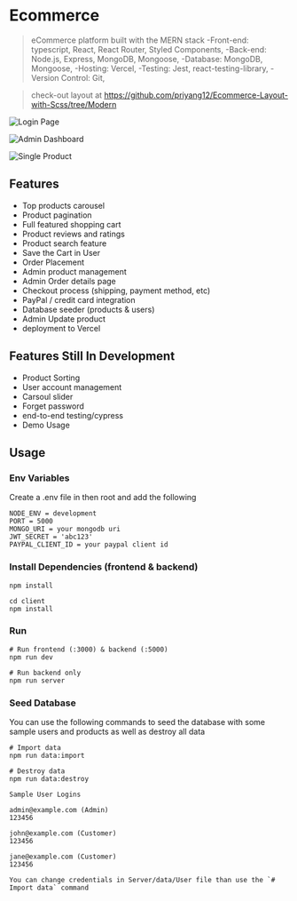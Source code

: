# Ecommerce

> eCommerce platform built with the MERN stack
> -Front-end: typescript, React, React Router, Styled Components,
> -Back-end: Node.js, Express, MongoDB, Mongoose,
> -Database: MongoDB, Mongoose,
> -Hosting: Vercel,
> -Testing: Jest, react-testing-library,
> -Version Control: Git,

> check-out layout at https://github.com/priyang12/Ecommerce-Layout-with-Scss/tree/Modern

![Login Page](https://github.com/priyang12/Ecommerce-typescript/blob/master/ScreenShots/Screenshot%202022-01-06%20at%207.44.18%20PM.png)

![Admin Dashboard](https://github.com/priyang12/Ecommerce-typescript/blob/master/ScreenShots/Screenshot%202022-01-06%20at%207.45.01%20PM.png)

![Single Product](https://github.com/priyang12/Ecommerce-typescript/blob/master/ScreenShots/Screenshot%202022-01-06%20at%207.48.00%20PM.png)

## Features

- Top products carousel
- Product pagination
- Full featured shopping cart
- Product reviews and ratings
- Product search feature
- Save the Cart in User
- Order Placement
- Admin product management
- Admin Order details page
- Checkout process (shipping, payment method, etc)
- PayPal / credit card integration
- Database seeder (products & users)
- Admin Update product
- deployment to Vercel

## Features Still In Development

- Product Sorting
- User account management
- Carsoul slider
- Forget password
- end-to-end testing/cypress
- Demo Usage

## Usage

### Env Variables

Create a .env file in then root and add the following

```
NODE_ENV = development
PORT = 5000
MONGO_URI = your mongodb uri
JWT_SECRET = 'abc123'
PAYPAL_CLIENT_ID = your paypal client id
```

### Install Dependencies (frontend & backend)

```
npm install

cd client
npm install
```

### Run

```
# Run frontend (:3000) & backend (:5000)
npm run dev

# Run backend only
npm run server
```

### Seed Database

You can use the following commands to seed the database with some sample users and products as well as destroy all data

```
# Import data
npm run data:import

# Destroy data
npm run data:destroy
```

```
Sample User Logins

admin@example.com (Admin)
123456

john@example.com (Customer)
123456

jane@example.com (Customer)
123456

You can change credentials in Server/data/User file than use the `# Import data` command
```
